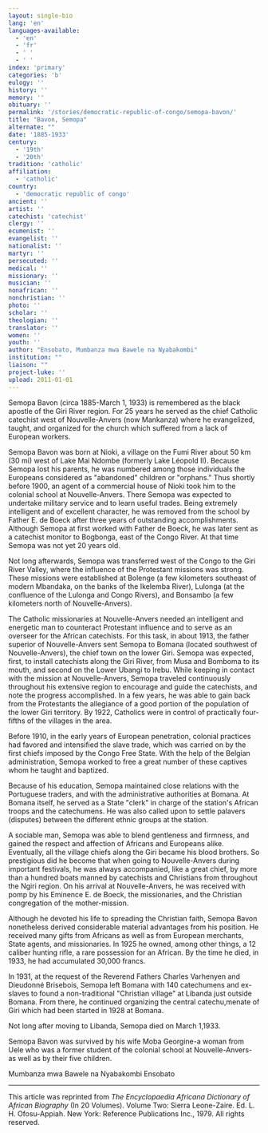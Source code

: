 ```yaml
---
layout: single-bio
lang: 'en'
languages-available:
  - 'en'
  - 'fr'
  - ' '
  - ' '
index: 'primary'
categories: 'b'
eulogy: ''
history: ''
memory: ''
obituary: ''
permalink: '/stories/democratic-republic-of-congo/semopa-bavon/'
title: "Bavon, Semopa"
alternate: ""
date: '1885-1933'
century:
  - '19th'
  - '20th'
tradition: 'catholic'
affiliation:
  - 'catholic'
country:
  - 'democratic republic of congo'
ancient: ''
artist: ''
catechist: 'catechist'
clergy: ''
ecumenist: ''
evangelist: ''
nationalist: ''
martyr: ''
persecuted: ''
medical: ''
missionary: ''
musician: ''
nonafrican: ''
nonchristian: ''
photo: ''
scholar: ''
theologian: ''
translator: ''
women: ''
youth: ''
author: "Ensobato, Mumbanza mwa Bawele na Nyabakombi"
institution: ""
liaison: ""
project-luke: ''
upload: 2011-01-01
---
```




Semopa Bavon (circa 1885-March 1, 1933) is remembered as the black apostle of the Giri River region. For 25 years he served as the chief Catholic catechist west of Nouvelle-Anvers (now Mankanza) where he evangelized, taught, and organized for the church which suffered from a lack of European workers.

Semopa Bavon was born at Nioki, a village on the Fumi River about 50 km (30 mi) west of Lake Mai Ndombe (formerly Lake Léopold II). Because Semopa lost his parents, he was numbered among those individuals the Europeans considered as "abandoned" children or "orphans." Thus shortly before 1900, an agent of a commercial house of Nioki took him to the colonial school at Nouvelle-Anvers. There Semopa was expected to undertake military service and to learn useful trades. Being extremely intelligent and of excellent character, he was removed from the school by Father E. de Boeck after three years of outstanding accomplishments. Although Semopa at first worked with Father de Boeck, he was later sent as a catechist monitor to Bogbonga, east of the Congo River. At that time Semopa was not yet 20 years old.

Not long afterwards, Semopa was transferred west of the Congo to the Giri River Valley, where the influence of the Protestant missions was strong. These missions were established at Bolenge (a few kilometers southeast of modern Mbandaka, on the banks of the Ikelemba River), Lulonga (at the confluence of the Lulonga and Congo Rivers), and Bonsambo (a few kilometers north of Nouvelle-Anvers).

The Catholic missionaries at Nouvelle-Anvers needed an intelligent and energetic man to counteract Protestant influence and to serve as an overseer for the African catechists. For this task, in about 1913, the father superior of Nouvelle-Anvers sent Semopa to Bomana (located southwest of Nouvelle-Anvers), the chief town on the lower Giri. Semopa was expected, first, to install catechists along the Giri River, from Musa and Bomboma to its mouth, and second on the Lower Ubangi to Irebu. While keeping in contact with the mission at Nouvelle-Anvers, Semopa traveled continuously throughout his extensive region to encourage and guide the catechists, and note the progress accomplished. In a few years, he was able to gain back from the Protestants the allegiance of a good portion of the population of the lower Giri territory. By 1922, Catholics were in control of practically four-fifths of the villages in the area.

Before 1910, in the early years of European penetration, colonial practices had favored and intensified the slave trade, which was carried on by the first chiefs imposed by the Congo Free State. With the help of the Belgian administration, Semopa worked to free a great number of these captives whom he taught and baptized.

Because of his education, Semopa maintained close relations with the Portuguese traders, and with the administrative authorities at Bomana. At Bomana itself, he served as a State "clerk" in charge of the station's African troops and the catechumens. He was also called upon to settle palavers (disputes) between the different ethnic groups at the station.

A sociable man, Semopa was able to blend gentleness and firmness, and gained the respect and affection of Africans and Europeans alike. Eventually, all the village chiefs along the Giri became his blood brothers. So prestigious did he become that when going to Nouvelle-Anvers during important festivals, he was always accompanied, like a great chief, by more than a hundred boats manned by catechists and Christians from throughout the Ngiri region. On his arrival at Nouvelle-Anvers, he was received with pomp by his Eminence E. de Boeck, the missionaries, and the Christian congregation of the mother-mission.

Although he devoted his life to spreading the Christian faith, Semopa Bavon nonetheless derived considerable material advantages from his position. He received many gifts from Africans as well as from European merchants, State agents, and missionaries. In 1925 he owned, among other things, a 12 caliber hunting rifle, a rare possession for an African. By the time he died, in 1933, he had accumulated 30,000 francs.

In 1931, at the request of the Reverend Fathers Charles Varhenyen and Dieudonné Brisebois, Semopa left Bomana with 140 catechumens and ex-slaves to found a non-traditional "Christian village" at Libanda just outside Bomana. From there, he continued organizing the central catechu,menate of Giri which had been started in 1928 at Bomana.

Not long after moving to Libanda, Semopa died on March 1,1933.

Semopa Bavon was survived by his wife Moba Georgine-a woman from Uele who was a former student of the colonial school at Nouvelle-Anvers-as well as by their five children.

Mumbanza mwa Bawele na Nyabakombi Ensobato

---

This article was reprinted from *The Encyclopaedia Africana Dictionary of African Biography* (In 20 Volumes). Volume Two: Sierra Leone-Zaire. Ed. L. H. Ofosu-Appiah. New York: Reference Publications Inc., 1979.  All rights reserved.
